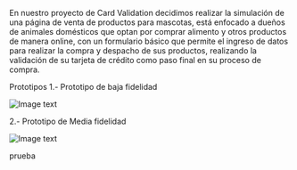 En nuestro proyecto de Card Validation decidimos realizar la simulación de una página de venta de productos para mascotas, está enfocado a dueños de animales domésticos 
que optan por comprar alimento y otros productos de manera online, con un formulario básico que permite el ingreso de datos para realizar la compra y despacho de sus 
productos, realizando la validación de su tarjeta de crédito como paso final en su proceso de compra.

Prototipos
 1.- Prototipo de baja fidelidad 

![Image text](https://github.com/SvillarroelZ/SCL020-card-validation.md/blob/main/prototipo-baja.jpg?raw=true)

2.- Prototipo de Media fidelidad

![Image text](https://github.com/SvillarroelZ/SCL020-card-validation.md/blob/main/prototipo-media.jpeg?raw=true)


prueba

